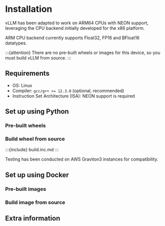 # Installation

vLLM has been adapted to work on ARM64 CPUs with NEON support, leveraging the CPU backend initially developed for the x86 platform.

ARM CPU backend currently supports Float32, FP16 and BFloat16 datatypes.

:::{attention}
There are no pre-built wheels or images for this device, so you must build vLLM from source.
:::

## Requirements

- OS: Linux
- Compiler: `gcc/g++ >= 12.3.0` (optional, recommended)
- Instruction Set Architecture (ISA): NEON support is required

## Set up using Python

### Pre-built wheels

### Build wheel from source

:::{include} build.inc.md
:::

Testing has been conducted on AWS Graviton3 instances for compatibility.

## Set up using Docker

### Pre-built images

### Build image from source

## Extra information

